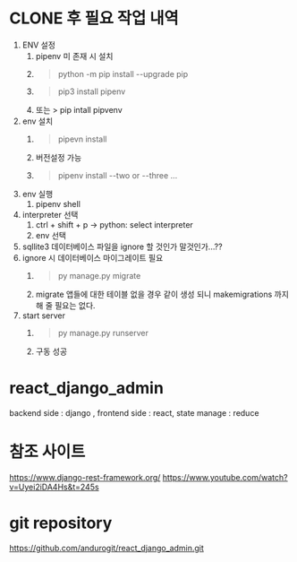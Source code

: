 
# CLONE 후 필요 작업 내역

1. ENV 설정
    1. pipenv 미 존재 시 설치
    1. > python -m pip install --upgrade pip
    1. > pip3 install pipenv
    1. 또는 > pip intall pipvenv
1. env 설치
    1. > pipevn install
    1. 버전설정 가능
    1. > pipenv install --two or --three ...
1. env 실행
    1. pipenv shell
1. interpreter 선택
    1. ctrl + shift + p -> python: select interpreter
    1. env 선택
1. sqllite3 데이터베이스 파일을 ignore 할 것인가 말것인가...??
1. ignore 시 데이터베이스 마이그레이트 필요
    1. > py manage.py migrate
    1. migrate 앱들에 대한 테이블 없을 경우 같이 생성 되니 makemigrations 까지 해 줄 필요는 없다.
1. start server
    1. > py manage.py runserver
    1. 구동 성공 

# react_django_admin
backend side : django , frontend side : react, state manage : reduce

# 참조 사이트
https://www.django-rest-framework.org/
https://www.youtube.com/watch?v=Uyei2iDA4Hs&t=245s

# git repository
https://github.com/andurogit/react_django_admin.git

